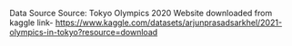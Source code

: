 Data Source
Source: Tokyo Olympics 2020 Website downloaded from kaggle
link- https://www.kaggle.com/datasets/arjunprasadsarkhel/2021-olympics-in-tokyo?resource=download
